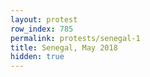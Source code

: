 ```yaml
---
layout: protest
row_index: 785
permalink: protests/senegal-1
title: Senegal, May 2018
hidden: true
---
```

